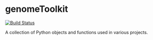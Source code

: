 genomeToolkit
=======

[![Build Status](https://travis-ci.org/afrendeiro/genomeToolkit.svg?branch=master)](https://travis-ci.org/afrendeiro/genomeToolkit)

A collection of Python objects and functions used in various projects.
